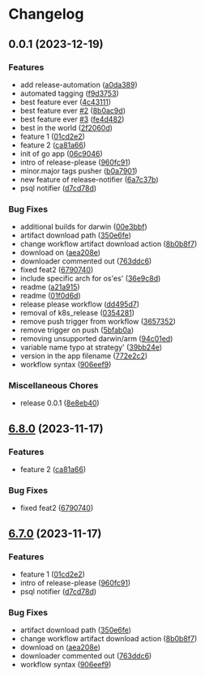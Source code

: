# Changelog

## 0.0.1 (2023-12-19)


### Features

* add release-automation ([a0da389](https://github.com/tomaszbarwicki/testing/commit/a0da3897ef047c514f04276949a3388f383a3c6d))
* automated tagging ([f9d3753](https://github.com/tomaszbarwicki/testing/commit/f9d3753c17400d79e2bcc70957039950c151cf43))
* best feature ever ([4c43111](https://github.com/tomaszbarwicki/testing/commit/4c4311160b158f211931ace7439fc6627e55030b))
* best feature ever [#2](https://github.com/tomaszbarwicki/testing/issues/2) ([8b0ac9d](https://github.com/tomaszbarwicki/testing/commit/8b0ac9d7e9ad0d0d499b7a4a0dd627946e30f419))
* best feature ever [#3](https://github.com/tomaszbarwicki/testing/issues/3) ([fe4d482](https://github.com/tomaszbarwicki/testing/commit/fe4d4820ee0f81ce15fe9552b4dcd3f5bfcf9e84))
* best in the world ([2f2060d](https://github.com/tomaszbarwicki/testing/commit/2f2060de9d8dde4b5545fe1e0331925f8cc821f2))
* feature 1 ([01cd2e2](https://github.com/tomaszbarwicki/testing/commit/01cd2e20a3a75b42b0d0826c0a7bff7dbd179dcd))
* feature 2 ([ca81a66](https://github.com/tomaszbarwicki/testing/commit/ca81a66341bf444a62113cc293845e358d2945e0))
* init of go app ([06c9046](https://github.com/tomaszbarwicki/testing/commit/06c90467244a55fe0d6353048a3b42a0becb7828))
* intro of release-please ([960fc91](https://github.com/tomaszbarwicki/testing/commit/960fc913ed4222a9d30b8493c234d976646fb2e3))
* minor.major tags pusher ([b0a7901](https://github.com/tomaszbarwicki/testing/commit/b0a7901151ffc47bd65c65230a72772e59a06be7))
* new feature of release-notifier ([6a7c37b](https://github.com/tomaszbarwicki/testing/commit/6a7c37bcac3c77beb2e438d6a54f1c40ad700d50))
* psql notifier ([d7cd78d](https://github.com/tomaszbarwicki/testing/commit/d7cd78d4452e5d21d30147ceb46d22f5b5b52703))


### Bug Fixes

* additional builds for darwin ([00e3bbf](https://github.com/tomaszbarwicki/testing/commit/00e3bbf190628d280d53e649a47167ece1db8904))
* artifact download path ([350e6fe](https://github.com/tomaszbarwicki/testing/commit/350e6fead6b3ec3536b560056c2046773138bb15))
* change workflow artifact download action ([8b0b8f7](https://github.com/tomaszbarwicki/testing/commit/8b0b8f7731e12a026c352c29307be96829c38408))
* download on ([aea208e](https://github.com/tomaszbarwicki/testing/commit/aea208e6ec1d67c76a71987da8c38b8cecb8e9fe))
* downloader commented out ([763ddc6](https://github.com/tomaszbarwicki/testing/commit/763ddc65a8c7c124cbe4c3b1ef4aed4e1256d6bf))
* fixed feat2 ([6790740](https://github.com/tomaszbarwicki/testing/commit/679074088e28fea8f070b9aa7138ad962c4e9fce))
* include specific arch for os'es' ([36e9c8d](https://github.com/tomaszbarwicki/testing/commit/36e9c8d23ac9a114c80493fe41fda0aecc537bb9))
* readme ([a21a915](https://github.com/tomaszbarwicki/testing/commit/a21a91561a3ec1e5f7527b7e8817e7d4528f1288))
* readme ([01f0d6d](https://github.com/tomaszbarwicki/testing/commit/01f0d6dc4f13d98185f3ebfa1c9e75e10218cf61))
* release please workflow ([dd495d7](https://github.com/tomaszbarwicki/testing/commit/dd495d780ac113d5cbdcd0b0e04d4b7d55d7bf68))
* removal of k8s_release ([0354281](https://github.com/tomaszbarwicki/testing/commit/035428145341198f23366e103a60f9bee3a1eeb9))
* remove push trigger from workflow ([3657352](https://github.com/tomaszbarwicki/testing/commit/3657352b6c70596b67c9a11a86c1bf66ac0abbc8))
* remove trigger on push ([5bfab0a](https://github.com/tomaszbarwicki/testing/commit/5bfab0a286811551eb9f1027607273bb20d618c9))
* removing unsupported darwin/arm ([94c01ed](https://github.com/tomaszbarwicki/testing/commit/94c01ed2da95186757d3ef06dbada2d759ae6796))
* variable name typo at strategy' ([39bb24e](https://github.com/tomaszbarwicki/testing/commit/39bb24ea1b1a3834a824435dd533755fe185f8c9))
* version in the app filename ([772e2c2](https://github.com/tomaszbarwicki/testing/commit/772e2c251519ed90df643fcdc91a77bc49bb16ab))
* workflow syntax ([906eef9](https://github.com/tomaszbarwicki/testing/commit/906eef98fcb624f1edd61b97d3f034408c609516))


### Miscellaneous Chores

* release 0.0.1 ([8e8eb40](https://github.com/tomaszbarwicki/testing/commit/8e8eb401f2489671ebcda3ce47f585ee9e42491a))

## [6.8.0](https://github.com/tomaszbarwicki/testing/compare/v6.7.0...v6.8.0) (2023-11-17)


### Features

* feature 2 ([ca81a66](https://github.com/tomaszbarwicki/testing/commit/ca81a66341bf444a62113cc293845e358d2945e0))


### Bug Fixes

* fixed feat2 ([6790740](https://github.com/tomaszbarwicki/testing/commit/679074088e28fea8f070b9aa7138ad962c4e9fce))

## [6.7.0](https://github.com/tomaszbarwicki/testing/compare/v6.6.6...v6.7.0) (2023-11-17)


### Features

* feature 1 ([01cd2e2](https://github.com/tomaszbarwicki/testing/commit/01cd2e20a3a75b42b0d0826c0a7bff7dbd179dcd))
* intro of release-please ([960fc91](https://github.com/tomaszbarwicki/testing/commit/960fc913ed4222a9d30b8493c234d976646fb2e3))
* psql notifier ([d7cd78d](https://github.com/tomaszbarwicki/testing/commit/d7cd78d4452e5d21d30147ceb46d22f5b5b52703))


### Bug Fixes

* artifact download path ([350e6fe](https://github.com/tomaszbarwicki/testing/commit/350e6fead6b3ec3536b560056c2046773138bb15))
* change workflow artifact download action ([8b0b8f7](https://github.com/tomaszbarwicki/testing/commit/8b0b8f7731e12a026c352c29307be96829c38408))
* download on ([aea208e](https://github.com/tomaszbarwicki/testing/commit/aea208e6ec1d67c76a71987da8c38b8cecb8e9fe))
* downloader commented out ([763ddc6](https://github.com/tomaszbarwicki/testing/commit/763ddc65a8c7c124cbe4c3b1ef4aed4e1256d6bf))
* workflow syntax ([906eef9](https://github.com/tomaszbarwicki/testing/commit/906eef98fcb624f1edd61b97d3f034408c609516))
